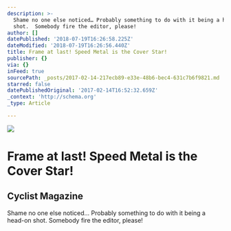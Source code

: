 ```yaml
---
description: >-
  Shame no one else noticed… Probably something to do with it being a head-on
  shot.  Somebody fire the editor, please!  
author: []
datePublished: '2018-07-19T16:26:58.225Z'
dateModified: '2018-07-19T16:26:56.440Z'
title: Frame at last! Speed Metal is the Cover Star!
publisher: {}
via: {}
inFeed: true
sourcePath: _posts/2017-02-14-217ecb89-e33e-48b6-bec4-631c7b6f9821.md
starred: false
datePublishedOriginal: '2017-02-14T16:52:32.659Z'
_context: 'http://schema.org'
_type: Article

---
```

![](https://the-grid-user-content.s3-us-west-2.amazonaws.com/8321dbca-6174-452e-943b-34b35a6282d5.jpg)

# Frame at last! Speed Metal is the Cover Star!

## Cyclist Magazine

Shame no one else noticed... Probably something to do with it being a head-on shot. Somebody fire the editor, please!